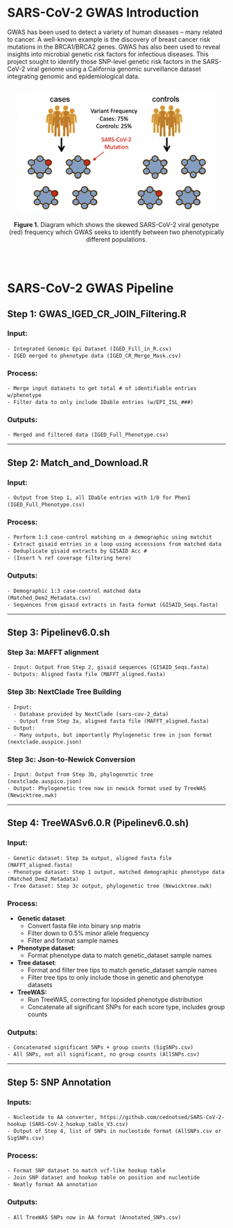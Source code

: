 # SARS-CoV-2 GWAS Introduction
GWAS has been used to detect a variety of human diseases – many related to cancer. A well-known example is the discovery of breast cancer risk mutations in the BRCA1/BRCA2 genes.
GWAS has also been used to reveal insights into microbial genetic risk factors for infectious diseases. This project sought to identify those SNP-level genetic risk factors in the SARS-CoV-2 viral genome using a California genomic surveillance dataset integrating genomic and epidemiological data.
<br/><br/>

<p align="center">
    <img src=https://github.com/elder099/SARS-CoV-2-GWAS/blob/main/SC2_GWAS_Figure.png>
</p>

<p align="center">
    <b>Figure 1.</b> Diagram which shows the skewed SARS-CoV-2 viral genotype (red) frequency which GWAS seeks to identify between two phenotypically different populations.
</p>

<br/><br/>

# SARS-CoV-2 GWAS Pipeline


## **Step 1: GWAS_IGED_CR_JOIN_Filtering.R**
### Input:
    - Integrated Genomic Epi Dataset (IGED_Fill_in_R.csv)
    - IGED merged to phenotype data (IGED_CR_Merge_Mask.csv)
### Process:
    - Merge input datasets to get total # of identifiable entries w/phenotype
    - Filter data to only include IDable entries (w/EPI_ISL_###)
### Outputs:
    - Merged and filtered data (IGED_Full_Phenotype.csv)
___
## **Step 2: Match_and_Download.R**
### Input:
    - Output from Step 1, all IDable entries with 1/0 for Phen1 (IGED_Full_Phenotype.csv)
### Process:
    - Perform 1:3 case-control matching on a demographic using matchit
    - Extract gisaid entries in a loop using accessions from matched data
    - Deduplicate gisaid extracts by GISAID Acc #
    - (Insert % ref coverage filtering here)
### Outputs:
    - Demographic 1:3 case-control matched data (Matched_Dem2_Metadata.csv)
    - Sequences from gisaid extracts in fasta format (GISAID_Seqs.fasta)
___
## **Step 3: Pipelinev6.0.sh**
### Step 3a: MAFFT alignment
    - Input: Output from Step 2, gisaid sequences (GISAID_Seqs.fasta)
    - Outputs: Aligned fasta file (MAFFT_aligned.fasta)

### Step 3b: NextClade Tree Building
    - Input:
      - Database provided by NextClade (sars-cov-2_data)
      - Output from Step 3a, aligned fasta file (MAFFT_aligned.fasta)
    - Output:
      - Many outputs, but importantly Phylogenetic tree in json format (nextclade.auspice.json)
### Step 3c: Json-to-Newick Conversion
    - Input: Output from Step 3b, phylogenetic tree (nextclade.auspice.json)
    - Output: Phylogenetic tree now in newick format used by TreeWAS (Newicktree.nwk)
___
## **Step 4: TreeWASv6.0.R** (Pipelinev6.0.sh)
### Input:
    - Genetic dataset: Step 3a output, aligned fasta file (MAFFT_aligned.fasta)
    - Phenotype dataset: Step 1 output, matched demographic phenotype data (Matched_Dem2_Metadata)
    - Tree dataset: Step 3c output, phylogenetic tree (Newicktree.nwk)

### Process:
  - **Genetic dataset**:
      - Convert fasta file into binary snp matrix
      - Filter down to 0.5% minor allele frequency
      - Filter and format sample names
  - **Phenotype dataset**:
      - Format phenotype data to match genetic_dataset sample names
  - **Tree dataset**:
      - Format and filter tree tips to match genetic_dataset sample names
      - Filter tree tips to only include those in genetic and phenotype datasets
  - **TreeWAS:**
      - Run TreeWAS, correcting for lopsided phenotype distribution
      - Concatenate all significant SNPs for each score type, includes group counts

### Outputs:
    - Concatenated significant SNPs + group counts (SigSNPs.csv)
    - All SNPs, not all significant, no group counts (AllSNPs.csv)
___
## **Step 5: SNP Annotation**
### Inputs:
    - Nucleotide to AA converter, https://github.com/cednotsed/SARS-CoV-2-hookup (SARS-CoV-2_hookup_table_V3.csv)
    - Output of Step 4, list of SNPs in nucleotide format (AllSNPs.csv or SigSNPs.csv)
### Process:
    - Format SNP dataset to match vcf-like hookup table
    - Join SNP dataset and hookup table on position and nucleotide
    - Neatly format AA annotation
### Outputs:
    - All TreeWAS SNPs now in AA format (Annotated_SNPs.csv)
